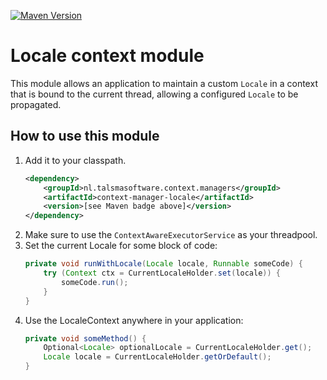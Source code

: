 [![Maven Version][maven-img]][maven] 

# Locale context module

This module allows an application to maintain a custom `Locale`
in a context that is bound to the current thread,
allowing a configured `Locale` to be propagated.  

## How to use this module

1. Add it to your classpath.
   ```xml
   <dependency>
       <groupId>nl.talsmasoftware.context.managers</groupId>
       <artifactId>context-manager-locale</artifactId>
       <version>[see Maven badge above]</version>
   </dependency>
   ```  
2. Make sure to use the `ContextAwareExecutorService` as your threadpool.
3. Set the current Locale for some block of code:
   ```java
   private void runWithLocale(Locale locale, Runnable someCode) {
       try (Context ctx = CurrentLocaleHolder.set(locale)) {
           someCode.run();
       }
   } 
   ```
4. Use the LocaleContext anywhere in your application:
   ```java
   private void someMethod() {
       Optional<Locale> optionalLocale = CurrentLocaleHolder.get();
       Locale locale = CurrentLocaleHolder.getOrDefault();
   } 
   ```


  [maven-img]: https://img.shields.io/maven-central/v/nl.talsmasoftware.context.managers/context-manager-locale
  [maven]: https://search.maven.org/artifact/nl.talsmasoftware.context.managers/context-manager-locale
